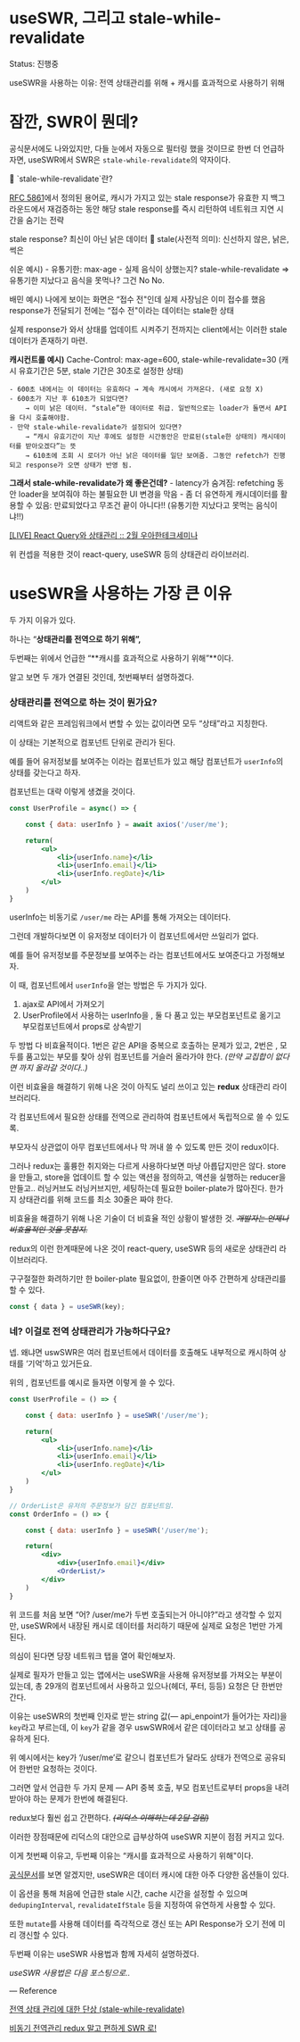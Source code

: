 # useSWR, 그리고 stale-while-revalidate

Status: 진행중

useSWR을 사용하는 이유: 전역 상태관리를 위해 + 캐시를 효과적으로 사용하기 위해

# 잠깐, SWR이 뭔데?

공식문서에도 나와있지만, 다들 눈에서 자동으로 필터링 했을 것이므로 한번 더 언급하자면, useSWR에서 SWR은 `stale-while-revalidate`의 약자이다.

<aside>
📌 `stale-while-revalidate`란?

[RFC 5861](https://datatracker.ietf.org/doc/html/rfc5861)에서 정의된 용어로, 캐시가 가지고 있는 stale response가 유효한 지 백그라운드에서 재검증하는 동안 해당 stale response를 즉시 리턴하여 네트워크 지연 시간을 숨기는 전략

stale response? 최신이 아닌 낡은 데이터
📖 stale(사전적 의미): 신선하지 않은, 낡은, 썩은

쉬운 예시)
    - 유통기한: max-age
    - 실제 음식이 상했는지? stale-while-revalidate
    ⇒ 유통기한 지났다고 음식을 못먹나? 그건 No No.

배민 예시)
    나에게 보이는 화면은 “접수 전"인데
    실제 사장님은 이미 접수를 했음
    response가 전달되기 전에는 “접수 전"이라는 데이터는 stale한 상태

실제 response가 와서 상태를 업데이트 시켜주기 전까지는 client에서는 이러한 stale 데이터가 존재하기 마련.

**캐시컨트롤 예시)**
    Cache-Control: max-age=600, stale-while-revalidate=30
    (캐시 유효기간은 5분, stale 기간은 30초로 설정한 상태)

    - 600초 내에서는 이 데이터는 유효하다 → 계속 캐시에서 가져온다. (새로 요청 X)
    - 600초가 지난 후 610초가 되었다면?
        → 이미 낡은 데이터. “stale”한 데이터로 취급. 일반적으로는 loader가 돌면서 API을 다시 호출해야함.
    - 만약 stale-while-revalidate가 설정되어 있다면?
        → “캐시 유효기간이 지난 후에도 설정한 시간동안은 만료된(stale한 상태의) 캐시데이터를 받아오겠다”는 뜻
        → 610초에 조회 시 로더가 아닌 낡은 데이터를 일단 보여줌. 그동안 refetch가 진행되고 response가 오면 상태가 반영 됨.

**그래서 stale-while-revalidate가 왜 좋은건데?**
    - latency가 숨겨짐: refetching 동안 loader을 보여줘야 하는 불필요한 UI 변경을 막음
    - 좀 더 유연하게 캐시데이터를 활용할 수 있음: 만료되었다고 무조건 끝이 아니다!! (유통기한 지났다고 못먹는 음식이냐!!)

</aside>

[[LIVE] React Query와 상태관리 :: 2월 우아한테크세미나](https://www.youtube.com/watch?v=MArE6Hy371c)

위 컨셉을 적용한 것이 react-query, useSWR 등의 상태관리 라이브러리.

# useSWR을 사용하는 가장 큰 이유

두 가지 이유가 있다.

하나는 “**상태관리를 전역으로 하기 위해”,**

두번째는 위에서 언급한 “**캐시를 효과적으로 사용하기 위해”**이다.

알고 보면 두 개가 연결된 것인데, 첫번째부터 설명하겠다.

### 상태관리를 전역으로 하는 것이 뭔가요?

리액트와 같은 프레임워크에서 변할 수 있는 값이라면 모두 “상태”라고 지칭한다.

이 상태는 기본적으로 컴포넌트 단위로 관리가 된다.

예를 들어 유저정보를 보여주는 <UserProfile/>이라는 컴포넌트가 있고 해당 컴포넌트가 `userInfo`의 상태를 갖는다고 하자.

<UserProfile/> 컴포넌트는 대략 이렇게 생겼을 것이다.

```jsx
const UserProfile = async() => {

	const { data: userInfo } = await axios('/user/me');

	return(
		<ul>
			<li>{userInfo.name}</li>
			<li>{userInfo.email}</li>
			<li>{userInfo.regDate}</li>
		</ul>
	)
}
```

userInfo는 비동기로 `/user/me` 라는 API를 통해 가져오는 데이터다.

그런데 개발하다보면 이 유저정보 데이터가 이 <UserProfile/> 컴포넌트에서만 쓰일리가 없다.

예를 들어 유저정보를 주문정보를 보여주는 <OrderInfo/>라는 컴포넌트에서도 보여준다고 가정해보자.

이 때, <OrderInfo/> 컴포넌트에서 `userInfo`을 얻는 방법은 두 가지가 있다.

1. ajax로 API에서 가져오기
2. UserProfile에서 사용하는 userInfo을 <UserProfile/>, <OrderInfo/> 둘 다 품고 있는 부모컴포넌트로 옮기고 부모컴포넌트에서 props로 상속받기

두 방법 다 비효율적이다. 1번은 같은 API을 중복으로 호출하는 문제가 있고, 2번은 <UserProfile/>, <OrderInfo/> 모두를 품고있는 부모를 찾아 상위 컴포넌트를 거슬러 올라가야 한다. *(만약 교집합이 없다면 <App/>까지 올라갈 것이다..)*

이런 비효율을 해결하기 위해 나온 것이 아직도 널리 쓰이고 있는 **redux** 상태관리 라이브러리다.

각 컴포넌트에서 필요한 상태를 전역으로 관리하여 컴포넌트에서 독립적으로 쓸 수 있도록.

부모자식 상관없이 아무 컴포넌트에서나 막 꺼내 쓸 수 있도록 만든 것이 redux이다.

그러나 redux는 훌륭한 취지와는 다르게 사용하다보면 마냥 아릅답지만은 않다. store을 만들고, store을 업데이트 할 수 있는 액션을 정의하고, 액션을 실행하는 reducer을 만들고.. 러닝커브도 러닝커브지만, 세팅하는데 필요한 boiler-plate가 많아진다. 한가지 상태관리를 위해 코드를 최소 30줄은 짜야 한다.

비효율을 해결하기 위해 나온 기술이 더 비효율 적인 상황이 발생한 것. *~~개발자는 언제나 비효율적인 것을 못참지.~~* 

redux의 이런 한계때문에 나온 것이 react-query, useSWR 등의 새로운 상태관리 라이브러리다.

구구절절한 화려하기만 한 boiler-plate 필요없이, 한줄이면 아주 간편하게 상태관리를 할 수 있다.

```jsx
const { data } = useSWR(key);
```

### 네? 이걸로 전역 상태관리가 가능하다구요?

넵. 왜냐면 uswSWR은 여러 컴포넌트에서 데이터를 호출해도 내부적으로 캐시하여 상태를 ‘기억'하고 있거든요.

위의 <UserProfile/>, <OrderInfo/> 컴포넌트를 예시로 들자면 이렇게 쓸 수 있다.

```jsx
const UserProfile = () => {

	const { data: userInfo } = useSWR('/user/me');

	return(
		<ul>
			<li>{userInfo.name}</li>
			<li>{userInfo.email}</li>
			<li>{userInfo.regDate}</li>
		</ul>
	)
}

// OrderList은 유저의 주문정보가 담긴 컴포넌트임.
const OrderInfo = () => {

	const { data: userInfo } = useSWR('/user/me');

	return(
		<div>
			<div>{userInfo.email}</div>
			<OrderList/>
		</div>
	)
}
```

위 코드를 처음 보면 “어? /user/me가 두번 호출되는거 아니야?”라고 생각할 수 있지만, useSWR에서 내장된 캐시로 데이터를 처리하기 때문에 실제로 요청은 1번만 가게 된다.

의심이 된다면 당장 네트워크 탭을 열어 확인해보자.

실제로 필자가 만들고 있는 앱에서는 useSWR을 사용해 유저정보를 가져오는 부분이 있는데, 총 29개의 컴포넌트에서 사용하고 있으나(헤더, 푸터, 등등) 요청은 단 한번만 간다.

이유는 useSWR의 첫번째 인자로 받는 string 값(— api_enpoint가 들어가는 자리)을 `key`라고 부르는데, 이 `key`가 같을 경우 uswSWR에서 같은 데이터라고 보고 상태를 공유하게 된다.

위 예시에서는 key가 ‘/user/me’로 같으니 컴포넌트가 달라도 상태가 전역으로 공유되어 한번만 요청하는 것이다.

그러면 앞서 언급한 두 가지 문제 — API 중복 호출, 부모 컴포넌트로부터 props을 내려받아야 하는 문제가 한번에 해결된다.

redux보다 훨씬 쉽고 간편하다. *~~(리덕스 이해하는데 2달 걸림)~~*

이러한 장점때문에 리덕스의 대안으로 급부상하여 useSWR 지분이 점점 커지고 있다.

이게 첫번째 이유고, 두번째 이유는 “캐시를 효과적으로 사용하기 위해"이다.

[공식문서](https://swr.vercel.app/ko/docs/options)를 보면 알겠지만, useSWR은 데이터 캐시에 대한 아주 다양한 옵션들이 있다.

이 옵션을 통해 처음에 언급한 stale 시간, cache 시간을 설정할 수 있으며 `dedupingInterval`, `revalidateIfStale` 등을 지정하여 유연하게 사용할 수 있다.

또한 `mutate`를 사용해 데이터를 즉각적으로 갱신 또는 API Response가 오기 전에 미리 갱신할 수 있다.

두번째 이유는 useSWR 사용법과 함께 자세히 설명하겠다.

*useSWR 사용법은 다음 포스팅으로..*

— Reference

[전역 상태 관리에 대한 단상 (stale-while-revalidate)](https://jbee.io/react/thinking-about-global-state/)

[비동기 전역관리 redux 말고 편하게 SWR 로!](https://velog.io/@familyman80/%EB%B9%84%EB%8F%99%EA%B8%B0-%EC%A0%84%EC%97%AD%EA%B4%80%EB%A6%AC-redux-%EB%A7%90%EA%B3%A0-%ED%8E%B8%ED%95%98%EA%B2%8C-SWR-%EB%A1%9C)